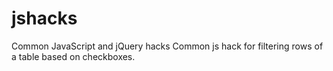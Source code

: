 # jshacks
Common JavaScript and jQuery hacks
Common js hack for filtering rows of a table based on checkboxes.
